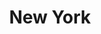 ---
title: New York
category: paintings
series: urban
year: 2012
image: newyork.jpg
size: 
materials: acrylic on canvas
---